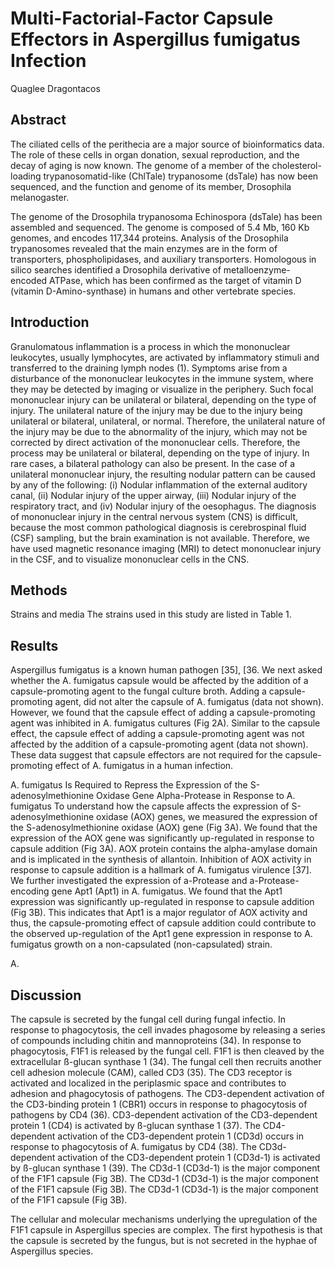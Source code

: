 # Multi-Factorial-Factor Capsule Effectors in Aspergillus fumigatus Infection
Quaglee Dragontacos


## Abstract
The ciliated cells of the perithecia are a major source of bioinformatics data. The role of these cells in organ donation, sexual reproduction, and the decay of aging is now known. The genome of a member of the cholesterol-loading trypanosomatid-like (ChlTale) trypanosome (dsTale) has now been sequenced, and the function and genome of its member, Drosophila melanogaster.

The genome of the Drosophila trypanosoma Echinospora (dsTale) has been assembled and sequenced. The genome is composed of 5.4 Mb, 160 Kb genomes, and encodes 117,344 proteins. Analysis of the Drosophila trypanosomes revealed that the main enzymes are in the form of transporters, phospholipidases, and auxiliary transporters. Homologous in silico searches identified a Drosophila derivative of metalloenzyme-encoded ATPase, which has been confirmed as the target of vitamin D (vitamin D-Amino-synthase) in humans and other vertebrate species.


## Introduction
Granulomatous inflammation is a process in which the mononuclear leukocytes, usually lymphocytes, are activated by inflammatory stimuli and transferred to the draining lymph nodes (1). Symptoms arise from a disturbance of the mononuclear leukocytes in the immune system, where they may be detected by imaging or visualize in the periphery. Such focal mononuclear injury can be unilateral or bilateral, depending on the type of injury. The unilateral nature of the injury may be due to the injury being unilateral or bilateral, unilateral, or normal. Therefore, the unilateral nature of the injury may be due to the abnormality of the injury, which may not be corrected by direct activation of the mononuclear cells. Therefore, the process may be unilateral or bilateral, depending on the type of injury. In rare cases, a bilateral pathology can also be present. In the case of a unilateral mononuclear injury, the resulting nodular pattern can be caused by any of the following: (i) Nodular inflammation of the external auditory canal, (ii) Nodular injury of the upper airway, (iii) Nodular injury of the respiratory tract, and (iv) Nodular injury of the oesophagus. The diagnosis of mononuclear injury in the central nervous system (CNS) is difficult, because the most common pathological diagnosis is cerebrospinal fluid (CSF) sampling, but the brain examination is not available. Therefore, we have used magnetic resonance imaging (MRI) to detect mononuclear injury in the CSF, and to visualize mononuclear cells in the CNS.


## Methods
Strains and media
The strains used in this study are listed in Table 1.


## Results
Aspergillus fumigatus is a known human pathogen [35], [36. We next asked whether the A. fumigatus capsule would be affected by the addition of a capsule-promoting agent to the fungal culture broth. Adding a capsule-promoting agent, did not alter the capsule of A. fumigatus (data not shown). However, we found that the capsule effect of adding a capsule-promoting agent was inhibited in A. fumigatus cultures (Fig 2A). Similar to the capsule effect, the capsule effect of adding a capsule-promoting agent was not affected by the addition of a capsule-promoting agent (data not shown). These data suggest that capsule effectors are not required for the capsule-promoting effect of A. fumigatus in a human infection.

A. fumigatus Is Required to Repress the Expression of the S-adenosylmethionine Oxidase Gene Alpha-Protease in Response to A. fumigatus
To understand how the capsule affects the expression of S-adenosylmethionine oxidase (AOX) genes, we measured the expression of the S-adenosylmethionine oxidase (AOX) gene (Fig 3A). We found that the expression of the AOX gene was significantly up-regulated in response to capsule addition (Fig 3A). AOX protein contains the alpha-amylase domain and is implicated in the synthesis of allantoin. Inhibition of AOX activity in response to capsule addition is a hallmark of A. fumigatus virulence [37]. We further investigated the expression of a-Protease and a-Protease-encoding gene Apt1 (Apt1) in A. fumigatus. We found that the Apt1 expression was significantly up-regulated in response to capsule addition (Fig 3B). This indicates that Apt1 is a major regulator of AOX activity and thus, the capsule-promoting effect of capsule addition could contribute to the observed up-regulation of the Apt1 gene expression in response to A. fumigatus growth on a non-capsulated (non-capsulated) strain.

A.


## Discussion
The capsule is secreted by the fungal cell during fungal infectio. In response to phagocytosis, the cell invades phagosome by releasing a series of compounds including chitin and mannoproteins (34). In response to phagocytosis, F1F1 is released by the fungal cell. F1F1 is then cleaved by the extracellular ß-glucan synthase 1 (34). The fungal cell then recruits another cell adhesion molecule (CAM), called CD3 (35). The CD3 receptor is activated and localized in the periplasmic space and contributes to adhesion and phagocytosis of pathogens. The CD3-dependent activation of the CD3-binding protein 1 (CBR1) occurs in response to phagocytosis of pathogens by CD4 (36). CD3-dependent activation of the CD3-dependent protein 1 (CD4) is activated by ß-glucan synthase 1 (37). The CD4-dependent activation of the CD3-dependent protein 1 (CD3d) occurs in response to phagocytosis of A. fumigatus by CD4 (38). The CD3d-dependent activation of the CD3-dependent protein 1 (CD3d-1) is activated by ß-glucan synthase 1 (39). The CD3d-1 (CD3d-1) is the major component of the F1F1 capsule (Fig 3B). The CD3d-1 (CD3d-1) is the major component of the F1F1 capsule (Fig 3B). The CD3d-1 (CD3d-1) is the major component of the F1F1 capsule (Fig 3B).

The cellular and molecular mechanisms underlying the upregulation of the F1F1 capsule in Aspergillus species are complex. The first hypothesis is that the capsule is secreted by the fungus, but is not secreted in the hyphae of Aspergillus species.
